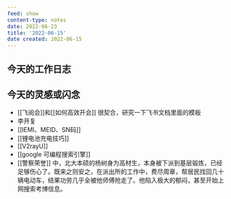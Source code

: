 ```yaml
---
feed: show
content-type: notes
date: 2022-06-23
title: '2022-06-15'
date created: 2022-06-15
---
```

 ## 今天的工作日志

## 今天的灵感或闪念

- [[飞阅会]]和[[如何高效开会]] 很契合，研究一下飞书文档里面的模板
- 李开复
- [[IEMI、MEID、SN码]]
- [[锂电池充电技巧]]
- [[V2rayU]]
- [[google 可编程搜索引擎]]
- [[警察荣誉]] 中，北大本硕的杨树身为高材生，本身被下派到基层锻炼，已经足够伤心了。既来之则安之，在派出所的工作中，费尽周章，帮居民找回几十辆电动车，结果功劳几乎全被他师傅抢走了。他陷入极大的郁闷，甚至开始上网搜索考博信息。
